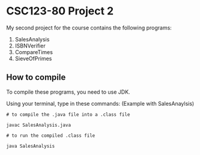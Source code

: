 # CSC123-80 Project 2

My second project for the course contains the following programs:

1. SalesAnalysis
2. ISBNVerifier
3. CompareTimes
4. SieveOfPrimes

## How to compile
To compile these programs, you need to use JDK.

Using your terminal, type in these commands: (Example with SalesAnaylsis)

` # to compile the .java file into a .class file `

` javac SalesAnalysis.java `

` # to run the compiled .class file `

` java SalesAnalysis `